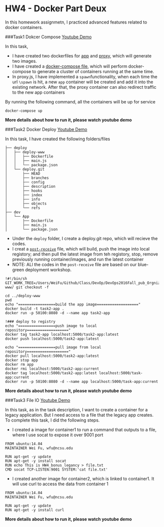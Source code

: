 # HW4 - Docker Part Deux
In this homework assignmetn, I practiced advanced features related to docker containers.

###Task1 Dokcer Compose [Youtube Demo](https://youtu.be/qUw5p2gXFto)
 
In this task, 

* I have created two dockerfiles for [app](https://github.com/DevOps2016Fall/HW4/blob/master/app/Dockerfile) and [proxy](https://github.com/DevOps2016Fall/HW4/blob/master/proxy/Dockerfile), which will generate two images.
* I have created a [docker-compose file](https://github.com/DevOps2016Fall/HW4/blob/master/docker-compose.yml), which will perform docker-compose to generate a cluster of containers running at the same time.
* In proxy.js, I have implemented a ```spawn```functionality, when each time the url ```\spawn``` is hit, a new ```app``` container will be created and add it into the existing network. After that, the proxy container can also redirect traffic to the new app containers

By running the following command, all the containers will be up for service 

```
docker-compose up
```
__More details about how to run it, please watch youtube demo__


###Task2 Docker Deploy [Youtube Demo](https://youtu.be/L2hofX9AZ_I)

In this task, I have created the following folders/files

```
├── deploy
│   ├── deploy-www
│   │   ├── Dockerfile
│   │   ├── main.js
│   │   └── package.json
│   └── deploy.git
│       ├── HEAD
│       ├── branches
│       ├── config
│       ├── description
│       ├── hooks
│       ├── index
│       ├── info
│       ├── objects
│       └── refs
├── dev
│   └── App
│       ├── Dockerfile
│       ├── main.js
│       └── package.json
```

* Under the ```deploy``` folder, I create a deploy.git repo, which will recieve the codes.
* I creat a [```post-receive```](https://github.com/DevOps2016Fall/HW4/blob/master/deploy/post-receive.sh) file, which will build, push the image into local registory; and then pull the latest image from teh registory, stop, remove previously running container/images, and run the latest container
* NOTE: ALl the codes in the ```post-receive``` file are based on our blue-green deployment workshop.

```
!#!/bin/sh
GIT_WORK_TREE=/Users/WeiFu/Github/Class/DevOp/DevOps2016Fall_pub_Orgnization/HW4/deploy/deploy-www/ git checkout -f

cd ../deploy-www
pwd
echo "=================build the app image==================="
docker build -t task2-app .
docker run -p 50100:8080 -d --name app task2-app

!### deploy to registry
echo "=================push image to local repository==================="
docker tag task2-app localhost:5000/task2-app:latest
docker push localhost:5000/task2-app:latest

echo "=================pull image from local repository==================="
docker pull localhost:5000/task2-app:latest
docker stop app
docker rm app
docker rmi localhost:5000/task2-app:current
docker tag localhost:5000/task2-app:latest localhost:5000/task-app:current
docker run -p 50100:8080 -d --name app localhost:5000/task-app:current

```
__More details about how to run it, please watch youtube demo__  

###Task3 File IO [Youtube Demo](https://youtu.be/wx9n-nzHlqk)

In this task, as in the task description, I want to create a container for a legacy application.  But I need access to a file that the legacy app creates.
To complete this task, I did the following steps.
 


* I created a image for container1 to run a command that outputs to a file, where I use socat to expose it over 9001 port


```
FROM ubuntu:14.04
MAINTAINER Wei Fu, wfu@ncsu.edu

RUN apt-get -y update
RUN apt-get -y install socat
RUN echo This is HW4_bonus_legancy > file.txt
CMD socat TCP-LISTEN:9001 SYSTEM:'cat file.txt'

```
* I created another image for container2, which is linked to container1. It will use curl to access the data from container 1

```
FROM ubuntu:14.04
MAINTAINER Wei Fu, wfu@ncsu.edu

RUN apt-get -y update
RUN apt-get -y install curl

```
__More details about how to run it, please watch youtube demo__




